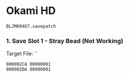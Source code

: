 #  Okami HD 

`BLJM60467.savepatch`

### 1. Save Slot 1 - Stray Bead (Not Working)

Target File: ``

```
000002CA 00000001
000002DA 00000001
```

